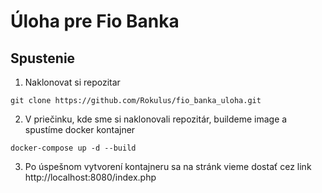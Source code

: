 # Úloha pre Fio Banka

## Spustenie

1. Naklonovat si repozitar
```
git clone https://github.com/Rokulus/fio_banka_uloha.git
```
2. V priečinku, kde sme si naklonovali repozitár, buildeme image a spustíme docker kontajner
```
docker-compose up -d --build
```
3. Po úspešnom vytvorení kontajneru sa na stránk vieme dostať cez link
http://localhost:8080/index.php
